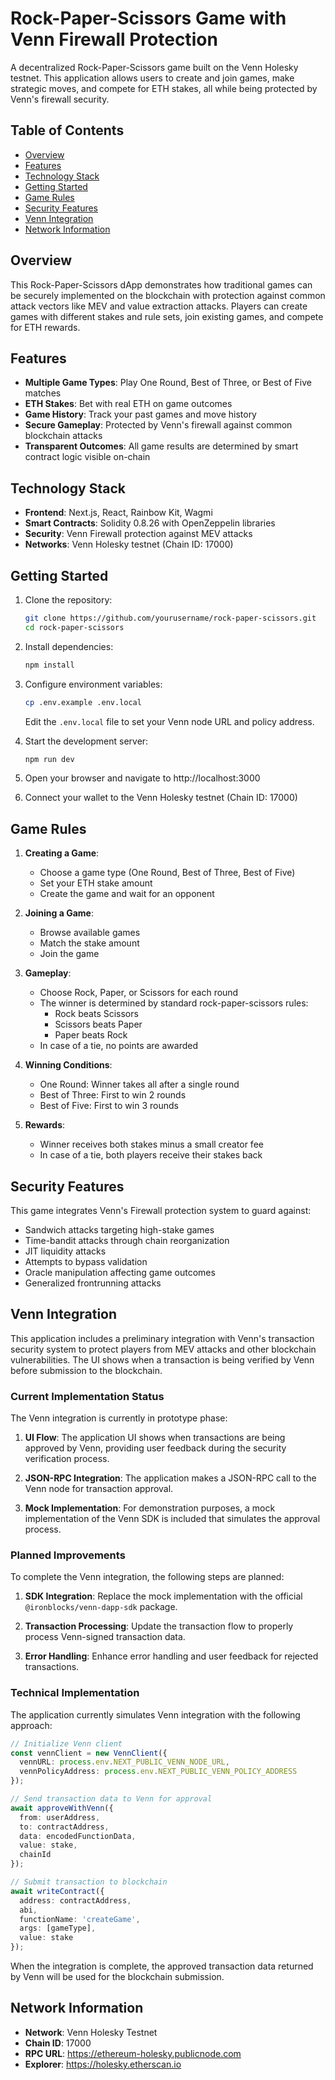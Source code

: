 # Rock-Paper-Scissors Game with Venn Firewall Protection

A decentralized Rock-Paper-Scissors game built on the Venn Holesky testnet. This application allows users to create and join games, make strategic moves, and compete for ETH stakes, all while being protected by Venn's firewall security.

## Table of Contents

- [Overview](#overview)
- [Features](#features)
- [Technology Stack](#technology-stack)
- [Getting Started](#getting-started)
- [Game Rules](#game-rules)
- [Security Features](#security-features)
- [Venn Integration](#venn-integration)
- [Network Information](#network-information)

## Overview

This Rock-Paper-Scissors dApp demonstrates how traditional games can be securely implemented on the blockchain with protection against common attack vectors like MEV and value extraction attacks. Players can create games with different stakes and rule sets, join existing games, and compete for ETH rewards.

## Features

- **Multiple Game Types**: Play One Round, Best of Three, or Best of Five matches
- **ETH Stakes**: Bet with real ETH on game outcomes
- **Game History**: Track your past games and move history
- **Secure Gameplay**: Protected by Venn's firewall against common blockchain attacks
- **Transparent Outcomes**: All game results are determined by smart contract logic visible on-chain

## Technology Stack

- **Frontend**: Next.js, React, Rainbow Kit, Wagmi
- **Smart Contracts**: Solidity 0.8.26 with OpenZeppelin libraries
- **Security**: Venn Firewall protection against MEV attacks
- **Networks**: Venn Holesky testnet (Chain ID: 17000)

## Getting Started

1. Clone the repository:
   ```bash
   git clone https://github.com/yourusername/rock-paper-scissors.git
   cd rock-paper-scissors
   ```

2. Install dependencies:
   ```bash
   npm install
   ```

3. Configure environment variables:
   ```bash
   cp .env.example .env.local
   ```
   Edit the `.env.local` file to set your Venn node URL and policy address.

4. Start the development server:
   ```bash
   npm run dev
   ```

5. Open your browser and navigate to http://localhost:3000

6. Connect your wallet to the Venn Holesky testnet (Chain ID: 17000)

## Game Rules

1. **Creating a Game**: 
   - Choose a game type (One Round, Best of Three, Best of Five)
   - Set your ETH stake amount
   - Create the game and wait for an opponent

2. **Joining a Game**:
   - Browse available games
   - Match the stake amount
   - Join the game

3. **Gameplay**:
   - Choose Rock, Paper, or Scissors for each round
   - The winner is determined by standard rock-paper-scissors rules:
     - Rock beats Scissors
     - Scissors beats Paper
     - Paper beats Rock
   - In case of a tie, no points are awarded

4. **Winning Conditions**:
   - One Round: Winner takes all after a single round
   - Best of Three: First to win 2 rounds
   - Best of Five: First to win 3 rounds

5. **Rewards**:
   - Winner receives both stakes minus a small creator fee
   - In case of a tie, both players receive their stakes back

## Security Features

This game integrates Venn's Firewall protection system to guard against:

- Sandwich attacks targeting high-stake games
- Time-bandit attacks through chain reorganization
- JIT liquidity attacks
- Attempts to bypass validation
- Oracle manipulation affecting game outcomes
- Generalized frontrunning attacks

## Venn Integration

This application includes a preliminary integration with Venn's transaction security system to protect players from MEV attacks and other blockchain vulnerabilities. The UI shows when a transaction is being verified by Venn before submission to the blockchain.

### Current Implementation Status

The Venn integration is currently in prototype phase:

1. **UI Flow**: The application UI shows when transactions are being approved by Venn, providing user feedback during the security verification process.

2. **JSON-RPC Integration**: The application makes a JSON-RPC call to the Venn node for transaction approval.

3. **Mock Implementation**: For demonstration purposes, a mock implementation of the Venn SDK is included that simulates the approval process.

### Planned Improvements

To complete the Venn integration, the following steps are planned:

1. **SDK Integration**: Replace the mock implementation with the official `@ironblocks/venn-dapp-sdk` package.

2. **Transaction Processing**: Update the transaction flow to properly process Venn-signed transaction data.

3. **Error Handling**: Enhance error handling and user feedback for rejected transactions.

### Technical Implementation

The application currently simulates Venn integration with the following approach:

```typescript
// Initialize Venn client
const vennClient = new VennClient({ 
  vennURL: process.env.NEXT_PUBLIC_VENN_NODE_URL, 
  vennPolicyAddress: process.env.NEXT_PUBLIC_VENN_POLICY_ADDRESS 
});

// Send transaction data to Venn for approval
await approveWithVenn({
  from: userAddress,
  to: contractAddress,
  data: encodedFunctionData,
  value: stake,
  chainId
});

// Submit transaction to blockchain
await writeContract({
  address: contractAddress,
  abi,
  functionName: 'createGame',
  args: [gameType],
  value: stake
});
```

When the integration is complete, the approved transaction data returned by Venn will be used for the blockchain submission.

## Network Information

- **Network**: Venn Holesky Testnet
- **Chain ID**: 17000
- **RPC URL**: https://ethereum-holesky.publicnode.com
- **Explorer**: https://holesky.etherscan.io



